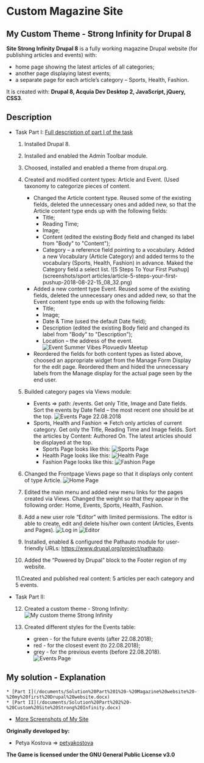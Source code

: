 # Custom Magazine Site

## My Custom Theme - Strong Infinity for Drupal 8

**Site Strong Infinity Drupal 8** is a fully working magazine Drupal website (for publishing articles and events) with:
* home page showing the latest articles of all categories;
* another page displaying latest events;
* a separate page for each article’s category – Sports, Health, Fashion.

It is created with: **Drupal 8, Acquia Dev Desktop 2, JavaScript, jQuery, CSS3**.

## Description

* Task Part I: [Full description of part I of the task](/documents/site-building-task.pdf)
    1. Installed Drupal 8.
    
    2. Installed and enabled the Admin Toolbar module.

    3. Choosed, installed and enabled a theme from drupal.org.

    4. Created and modified content types: Article and Event. (Used taxonomy to categorize pieces of content.
        * Changed the Article content type. Reused some of the existing fields, deleted the unnecessary ones and added new, so that the Article content type ends up with the following fields:
            + Title;
            + Reading Time;
            + Image;
            + Content (edited the existing Body field and changed its label from "Body" to "Content");
            + Category – a reference field pointing to a vocabulary. Added a new Vocabulary (Article Category) and added terms to the vocabulary (Sports, Health, Fashion) in advance. Maked the Category field a select list.
    ![5 Steps To Your First Pushup](screenshots/sport articles/article-5-steps-your-first-pushup-2018-08-22-15_08_32.png)
        * Added a new content type Event. Reused some of the existing fields, deleted the unnecessary ones and added new, so that the Event content type ends up with the following fields:
            + Title;
            + Image;
            + Date & Time (used the default Date field);
            + Description (edited the existing Body field and changed its label from "Body" to "Description");
            + Location – the address of the event.
    ![Event Summer Vibes Plovuediv Meetup](screenshots/event-pages/event-summer-vibes-plovuediv-meetup-2018-08-22-14_47_57.png)
        * Reordered the fields for both content types as listed above, choosed an appropriate widget from the Manage Form Display for the edit page. Reordered them and hided the unnecessary labels from the Manage display for the actual page seen by the end user.

    5. Builded category pages via Views module:
        * Events => path: /events. Get only Title, Image and Date fields. Sort the events by Date field – the most recent one should be at the top.
        ![Events Page 22.08.2018](screenshots/1-events-2018-08-22.png)
        * Sports, Health and Fashion => Fetch only articles of current category. Get only the Title, Reading Time and Image fields. Sort the articles by Content: Authored On. The latest articles should be displayed at the top.
            * Sports Page looks like this:
        ![Sports Page](screenshots/2-sports.png)
            * Health Page looks like this:
        ![Health Page](screenshots/3-health.png)
            * Fashion Page looks like this:
        ![Fashion Page](screenshots/4-fashion.png)

    6. Changed the Frontpage Views page so that it displays only content of type Article.
        ![Home Page](screenshots/0-home.png)

    7. Edited the main menu and added new menu links for the pages created via Views. Changed the weight so that they appear in the following order: Home, Events, Sports, Health, Fashion.

    8. Add a new user role “Editor” with limited permissions. The editor is able to create, edit and delete his/her own content (Articles, Events and Pages).
        ![Log in](screenshots/log-in.png)
        ![Editor](screenshots/editor.png)

    9. Installed, enabled & configured the Pathauto module for user-friendly URLs: https://www.drupal.org/project/pathauto.

    10. Added the “Powered by Drupal” block to the Footer region of my website.

    11.Created and published real content: 5 articles per each category and 5 events.

* Task Part II:

    12. Created a custom theme - Strong Infinity:
    ![My custom theme Strong Infinity](screenshots/my-custom-theme-strong-infinity.png)

    13. Created different styles for the Events table:
        * green - for the future events (after 22.08.2018);
        * red - for the closest event (to 22.08.2018);
        * grey - for the previous events (before 22.08.2018).
    ![Events Page](screenshots/user-1-events.png)

## My solution - Explanation

    * [Part I](/documents/Solution%20Part%201%20-%20Magazine%20website%20-%20my%20first%20Drupal%20website.docx)
    * [Part II](/documents/Solution%20Part%202%20-%20Custom%20Site%20Strong%20Infinity.docx)
* [More Screenshots of My Site](screenshots/)

**Originally developed by:**
* Petya Kostova => [petyakostova](https://github.com/petyakostova)

**The Game is licensed under the GNU General Public License v3.0**
